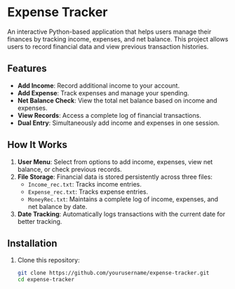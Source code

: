 # Expense Tracker

An interactive Python-based application that helps users manage their finances by tracking income, expenses, and net balance. This project allows users to record financial data and view previous transaction histories.

## Features

- **Add Income**: Record additional income to your account.
- **Add Expense**: Track expenses and manage your spending.
- **Net Balance Check**: View the total net balance based on income and expenses.
- **View Records**: Access a complete log of financial transactions.
- **Dual Entry**: Simultaneously add income and expenses in one session.

## How It Works

1. **User Menu**: Select from options to add income, expenses, view net balance, or check previous records.
2. **File Storage**: Financial data is stored persistently across three files:
   - `Income_rec.txt`: Tracks income entries.
   - `Expense_rec.txt`: Tracks expense entries.
   - `MoneyRec.txt`: Maintains a complete log of income, expenses, and net balance by date.
3. **Date Tracking**: Automatically logs transactions with the current date for better tracking.

## Installation

1. Clone this repository:
   ```bash
   git clone https://github.com/yourusername/expense-tracker.git
   cd expense-tracker
